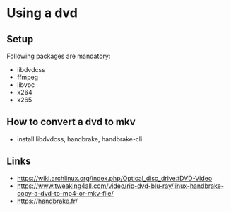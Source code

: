 # Using a dvd 

## Setup

Following packages are mandatory:

* libdvdcss
* ffmpeg
* libvpc
* x264
* x265

## How to convert a dvd to mkv

* install libdvdcss, handbrake, handbrake-cli

## Links

* https://wiki.archlinux.org/index.php/Optical_disc_drive#DVD-Video
* https://www.tweaking4all.com/video/rip-dvd-blu-ray/linux-handbrake-copy-a-dvd-to-mp4-or-mkv-file/
* https://handbrake.fr/
